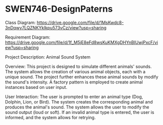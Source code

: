# SWEN746-DesignPaterns

Class Diagram:
https://drive.google.com/file/d/1MsKwdc8-3nDqwy7LQZNKYklkpu573vCz/view?usp=sharing

Requirement Diagram:
https://drive.google.com/file/d/1f_M5jE8eFd8wsKuKMXgDHYnBIUwjPxcF/view?usp=sharing

Project Description: Animal Sound System

Overview:
This project is designed to simulate different animals' sounds. The system allows the creation of various animal objects, each with a unique sound. The project further enhances these animal sounds by modify the sound's intensity. A factory pattern is employed to create animal instances based on user input.

User Interaction:
The user is prompted to enter an animal type (Dog, Dolphin, Lion, or Bird).
The system creates the corresponding animal and produces the animal's sound.
The system allows the user to modify the sound output (loud or soft).
If an invalid animal type is entered, the user is informed, and the system allows for retrying.




